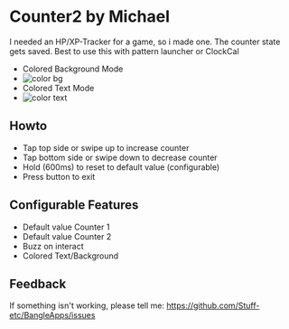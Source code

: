 # Counter2 by Michael

I needed an HP/XP-Tracker for a game, so i made one.
The counter state gets saved. Best to use this with pattern launcher or ClockCal

- Colored Background Mode
- ![color bg](https://stuff-etc.github.io/BangleApps/apps/counter2/counter2-screenshot.png)
- Colored Text Mode
- ![color text](https://stuff-etc.github.io/BangleApps/apps/counter2/counter2dark-screenshot.png)

## Howto
 - Tap top side or swipe up to increase counter
 - Tap bottom side or swipe down to decrease counter
 - Hold (600ms) to reset to default value (configurable)
 - Press button to exit

## Configurable Features
- Default value Counter 1
- Default value Counter 2
- Buzz on interact
- Colored Text/Background

## Feedback
If something isn't working, please tell me: https://github.com/Stuff-etc/BangleApps/issues
